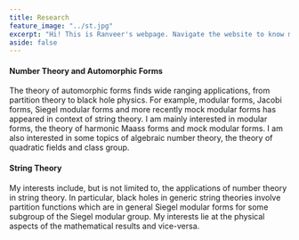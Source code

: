 ```yaml
---
title: Research 
feature_image: "../st.jpg"
excerpt: "Hi! This is Ranveer's webpage. Navigate the website to know more about me."
aside: false
---
```

#### Number Theory and Automorphic Forms  
The theory of automorphic forms finds wide ranging applications, from partition theory to black hole physics. For example, modular forms, Jacobi forms, Siegel modular forms and more recently mock modular forms has appeared in context of string theory. I am mainly interested in modular forms, the theory of harmonic Maass forms and mock modular forms. I am also interested in some topics of algebraic number theory, the theory of quadratic fields and class group.  
#### String Theory  
My interests include, but is not limited to, the applications of number theory in string theory. In particular, black holes in generic string theories involve partition functions which are in general Siegel modular forms for some subgroup of the Siegel modular group. My interests lie at the physical aspects of the mathematical results and vice-versa.   
  
